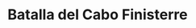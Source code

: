 ﻿---
title: "Batalla del Cabo Finisterre"
permalink: periodes_734.html
layout: periode
dataInici: 1805-07-22
sidebar: periodes
pares:
  - id: 733
    title: "Guerra Anglo-Española"
    dataInici: "(1804-12-14)"
    dataFi: "(1809-01-14)"

fills:
jocsPrincipals:
jocsEscenaris:
jocsEpoca:
  - title: "Flying Colors"
    bggId: 8730
    escenari: "Cape Finisterre"
    dataInici: 
    dataFi: 

jocsEpocaEscenaris:
---
